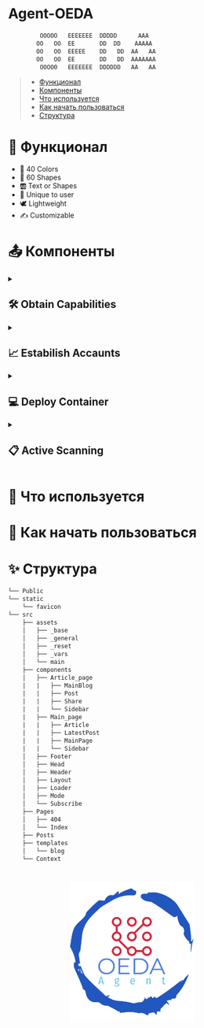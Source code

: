 # Agent-OEDA
             OOOOO   EEEEEEE  DDDDD      AAA   
            OO   OO  EE       DD  DD    AAAAA  
            OO   OO  EEEEE    DD   DD  AA   AA 
            OO   OO  EE       DD   DD  AAAAAAA 
             OOOO0   EEEEEEE  DDDDDD   AA   AA           

> - [Функционал](#Функционал)
> - [Компоненты](#Компоненты)
> - [Что используется](#Что_используется)
> - [Как начать пользоваться](#Как_начать_пользоваться)
> - [Структура](#Структура)


<a name="Функционал"></a>
<h1>📌 Функционал</h1>
<ul>
  <li>🌈 40 Colors</li>
  <li>💠 60 Shapes</li>
  <li>🆎 Text or Shapes</li>
  <li>🤠 Unique to user</li>
  <li>🕊 Lightweight</li>
  <li>✍️ Customizable</li>
</ul>

<a name="Компоненты"></a>
<h1>📤 Компоненты</h1>
<details>
<br/><br/>
<summary><h2>🛠 Obtain Capabilities</h2></summary>
Текст
</details>

<details>
<br/><br/>
<summary><h2>📈 Estabilish Accaunts</h2></summary>
Текст
</details>

<details>
<br/><br/>
<summary><h2>💻 Deploy Container</h2></summary>
Текст
</details>

<details>
<br/><br/>
<summary><h2>📋 Active Scanning</h2></summary>
Текст
</details>




<a name="Что_используется"></a>
<h1>🚀 Что используется</h1>

<a name="Как_начать_пользоваться"></a>
<h1>🧩 Как начать пользоваться</h1>


<a name="Структура"></a>
<h1>✨ Структура</h1>

```
└── Public
└── static
    └── favicon
└── src
    ├── assets
    │   ├── _base
    │   ├── _general
    │   ├── _reset
    │   ├── _vars
    │   └── main
    ├── components
    │   ├── Article_page
    |   |   ├── MainBlog
    |   |   ├── Post
    |   |   ├── Share
    |   |   └── Sidebar
    |   ├── Main_page
    |   |   ├── Article
    |   |   ├── LatestPost
    |   |   ├── MainPage
    |   |   └── Sidebar
    │   ├── Footer
    │   ├── Head
    │   ├── Header
    │   ├── Layout
    │   ├── Loader
    │   ├── Mode
    │   └── Subscribe
    ├── Pages
    │   ├── 404
    │   └── Index
    ├── Posts
    ├── templates
    │   └── blog
    └── Context

```
<h1 align="center">
  <a href="https://docusaurus.io">
    <img width="50%" src="https://github.com/Vordazing/Agent-OEDA/blob/main/logotype.png" />
  </a>
</h1>
